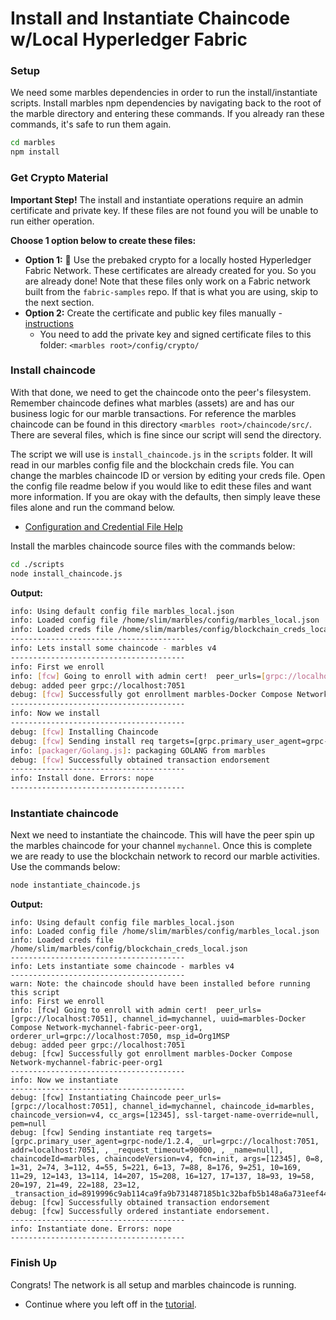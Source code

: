 # Install and Instantiate Chaincode w/Local Hyperledger Fabric

### Setup
We need some marbles dependencies in order to run the install/instantiate scripts.
Install marbles npm dependencies by navigating back to the root of the marble directory and entering these commands. 
If you already ran these commands, it's safe to run them again.

```bash
cd marbles
npm install
```

### Get Crypto Material
**Important Step!** The install and instantiate operations require an admin certificate and private key. 
If these files are not found you will be unable to run either operation.

**Choose 1 option below to create these files:**

- **Option 1:** :lollipop: Use the prebaked crypto for a locally hosted Hyperledger Fabric Network. These certificates are already created for you. So you are already done! Note that these files only work on a Fabric network built from the `fabric-samples` repo. If that is what you are using, skip to the next section.
- **Option 2:** Create the certificate and public key files manually - [instructions](https://console.bluemix.net/docs/services/blockchain/v10_application.html#generating-the-client-side-certificates)
	- You need to add the private key and signed certificate files to this folder: `<marbles root>/config/crypto/`

### Install chaincode
With that done, we need to get the chaincode onto the peer's filesystem. 
Remember chaincode defines what marbles (assets) are and has our business  logic for our marble transactions. 
For reference the marbles chaincode can be found in this directory `<marbles root>/chaincode/src/`. 
There are several files, which is fine since our script will send the directory. 

The script we will use is `install_chaincode.js` in the `scripts` folder. 
It will read in our marbles config file and the blockchain creds file. 
You can change the marbles chaincode ID or version by editing your creds file. 
Open the config file readme below if you would like to edit these files and want more information.
If you are okay with the defaults, then simply leave these files alone and run the command below.

- [Configuration and Credential File Help](./config_file.md)

Install the marbles chaincode source files with the commands below: 

```bash
cd ./scripts
node install_chaincode.js
```

**Output:**
```bash
info: Using default config file marbles_local.json
info: Loaded config file /home/slim/marbles/config/marbles_local.json
info: Loaded creds file /home/slim/marbles/config/blockchain_creds_local.json
---------------------------------------
info: Lets install some chaincode - marbles v4
---------------------------------------
info: First we enroll
info: [fcw] Going to enroll with admin cert!  peer_urls=[grpc://localhost:7051], channel_id=mychannel, uuid=marbles-Docker Compose Network-mychannel-fabric-peer-org1, orderer_url=grpc://localhost:7050, msp_id=Org1MSP
debug: added peer grpc://localhost:7051
debug: [fcw] Successfully got enrollment marbles-Docker Compose Network-mychannel-fabric-peer-org1
---------------------------------------
info: Now we install
---------------------------------------
debug: [fcw] Installing Chaincode
debug: [fcw] Sending install req targets=[grpc.primary_user_agent=grpc-node/1.2.4, _url=grpc://localhost:7051, addr=localhost:7051, , _request_timeout=90000, , _name=null], chaincodePath=marbles, chaincodeId=marbles, chaincodeVersion=v4
info: [packager/Golang.js]: packaging GOLANG from marbles
debug: [fcw] Successfully obtained transaction endorsement
---------------------------------------
info: Install done. Errors: nope
---------------------------------------
```

### Instantiate chaincode
Next we need to instantiate the chaincode. 
This will have the peer spin up the marbles chaincode for your channel `mychannel`. 
Once this is complete we are ready to use the blockchain network to record our marble activities. 
Use the commands below:

```bash
node instantiate_chaincode.js
```

**Output:**
```
info: Using default config file marbles_local.json
info: Loaded config file /home/slim/marbles/config/marbles_local.json
info: Loaded creds file /home/slim/marbles/config/blockchain_creds_local.json
---------------------------------------
info: Lets instantiate some chaincode - marbles v4
---------------------------------------
warn: Note: the chaincode should have been installed before running this script
info: First we enroll
info: [fcw] Going to enroll with admin cert!  peer_urls=[grpc://localhost:7051], channel_id=mychannel, uuid=marbles-Docker Compose Network-mychannel-fabric-peer-org1, orderer_url=grpc://localhost:7050, msp_id=Org1MSP
debug: added peer grpc://localhost:7051
debug: [fcw] Successfully got enrollment marbles-Docker Compose Network-mychannel-fabric-peer-org1
---------------------------------------
info: Now we instantiate
---------------------------------------
debug: [fcw] Instantiating Chaincode peer_urls=[grpc://localhost:7051], channel_id=mychannel, chaincode_id=marbles, chaincode_version=v4, cc_args=[12345], ssl-target-name-override=null, pem=null
debug: [fcw] Sending instantiate req targets=[grpc.primary_user_agent=grpc-node/1.2.4, _url=grpc://localhost:7051, addr=localhost:7051, , _request_timeout=90000, , _name=null], chaincodeId=marbles, chaincodeVersion=v4, fcn=init, args=[12345], 0=8, 1=31, 2=74, 3=112, 4=55, 5=221, 6=13, 7=88, 8=176, 9=251, 10=169, 11=29, 12=143, 13=114, 14=207, 15=208, 16=127, 17=137, 18=93, 19=58, 20=197, 21=49, 22=188, 23=12, _transaction_id=8919996c9ab114ca9fa9b731487185b1c32bafb5b148a6a731eef4419775a660
debug: [fcw] Successfully obtained transaction endorsement
debug: [fcw] Successfully ordered instantiate endorsement.
---------------------------------------
info: Instantiate done. Errors: nope
---------------------------------------
```


### Finish Up

Congrats! The network is all setup and marbles chaincode is running. 

- Continue where you left off in the [tutorial](../README.md#hostmarbles).